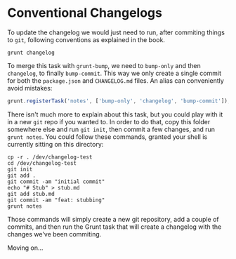 # Conventional Changelogs

To update the changelog we would just need to run, after commiting things to `git`, following conventions as explained in the book.

```shell
grunt changelog
```

To merge this task with `grunt-bump`, we need to `bump-only` and then `changelog`, to finally `bump-commit`. This way we only create a single commit for both the `package.json` and `CHANGELOG.md` files. An alias can conveniently avoid mistakes:

```js
grunt.registerTask('notes', ['bump-only', 'changelog', 'bump-commit']);
```

There isn't much more to explain about this task, but you could play with it in a new `git` repo if you wanted to. In order to do that, copy this folder somewhere else and run `git init`, then commit a few changes, and run `grunt notes`. You could follow these commands, granted your shell is currently sitting on this directory:

```shell
cp -r . /dev/changelog-test
cd /dev/changelog-test
git init
git add .
git commit -am "initial commit"
echo "# Stub" > stub.md
git add stub.md
git commit -am "feat: stubbing"
grunt notes
```

Those commands will simply create a new git repository, add a couple of commits, and then run the Grunt task that will create a changelog with the changes we've been commiting.

Moving on...
